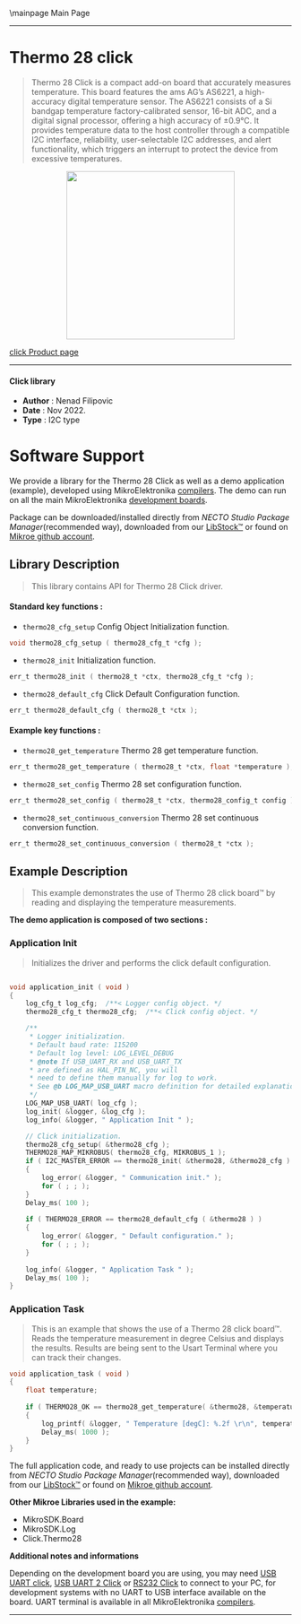 \mainpage Main Page

---
# Thermo 28 click

> Thermo 28 Click is a compact add-on board that accurately measures temperature. 
> This board features the ams AG’s AS6221, a high-accuracy digital temperature sensor. 
> The AS6221 consists of a Si bandgap temperature factory-calibrated sensor, 16-bit ADC, 
> and a digital signal processor, offering a high accuracy of ±0.9°C. 
> It provides temperature data to the host controller through a compatible I2C interface, 
> reliability, user-selectable I2C addresses, and alert functionality, 
> which triggers an interrupt to protect the device from excessive temperatures.

<p align="center">
  <img src="https://download.mikroe.com/images/click_for_ide/thermo28_click.png" height=300px>
</p>

[click Product page](https://www.mikroe.com/thermo-28-click)

---


#### Click library

- **Author**        : Nenad Filipovic
- **Date**          : Nov 2022.
- **Type**          : I2C type


# Software Support

We provide a library for the Thermo 28 Click
as well as a demo application (example), developed using MikroElektronika
[compilers](https://www.mikroe.com/necto-studio).
The demo can run on all the main MikroElektronika [development boards](https://www.mikroe.com/development-boards).

Package can be downloaded/installed directly from *NECTO Studio Package Manager*(recommended way), downloaded from our [LibStock&trade;](https://libstock.mikroe.com) or found on [Mikroe github account](https://github.com/MikroElektronika/mikrosdk_click_v2/tree/master/clicks).

## Library Description

> This library contains API for Thermo 28 Click driver.

#### Standard key functions :

- `thermo28_cfg_setup` Config Object Initialization function.
```c
void thermo28_cfg_setup ( thermo28_cfg_t *cfg );
```

- `thermo28_init` Initialization function.
```c
err_t thermo28_init ( thermo28_t *ctx, thermo28_cfg_t *cfg );
```

- `thermo28_default_cfg` Click Default Configuration function.
```c
err_t thermo28_default_cfg ( thermo28_t *ctx );
```

#### Example key functions :

- `thermo28_get_temperature` Thermo 28 get temperature function.
```c
err_t thermo28_get_temperature ( thermo28_t *ctx, float *temperature );
```

- `thermo28_set_config` Thermo 28 set configuration function.
```c
err_t thermo28_set_config ( thermo28_t *ctx, thermo28_config_t config );
```

- `thermo28_set_continuous_conversion` Thermo 28 set continuous conversion function.
```c
err_t thermo28_set_continuous_conversion ( thermo28_t *ctx );
```

## Example Description

> This example demonstrates the use of Thermo 28 click board™ 
> by reading and displaying the temperature measurements.

**The demo application is composed of two sections :**

### Application Init

> Initializes the driver and performs the click default configuration.

```c

void application_init ( void ) 
{
    log_cfg_t log_cfg;  /**< Logger config object. */
    thermo28_cfg_t thermo28_cfg;  /**< Click config object. */

    /** 
     * Logger initialization.
     * Default baud rate: 115200
     * Default log level: LOG_LEVEL_DEBUG
     * @note If USB_UART_RX and USB_UART_TX 
     * are defined as HAL_PIN_NC, you will 
     * need to define them manually for log to work. 
     * See @b LOG_MAP_USB_UART macro definition for detailed explanation.
     */
    LOG_MAP_USB_UART( log_cfg );
    log_init( &logger, &log_cfg );
    log_info( &logger, " Application Init " );

    // Click initialization.
    thermo28_cfg_setup( &thermo28_cfg );
    THERMO28_MAP_MIKROBUS( thermo28_cfg, MIKROBUS_1 );
    if ( I2C_MASTER_ERROR == thermo28_init( &thermo28, &thermo28_cfg ) ) 
    {
        log_error( &logger, " Communication init." );
        for ( ; ; );
    }
    Delay_ms( 100 );
    
    if ( THERMO28_ERROR == thermo28_default_cfg ( &thermo28 ) )
    {
        log_error( &logger, " Default configuration." );
        for ( ; ; );
    }
    
    log_info( &logger, " Application Task " );
    Delay_ms( 100 );
}

```

### Application Task

> This is an example that shows the use of a Thermo 28 click board™.
> Reads the temperature measurement in degree Celsius and displays the results.
> Results are being sent to the Usart Terminal where you can track their changes.

```c
void application_task ( void ) 
{
    float temperature;
   
    if ( THERMO28_OK == thermo28_get_temperature( &thermo28, &temperature ) )
    {
        log_printf( &logger, " Temperature [degC]: %.2f \r\n", temperature );
        Delay_ms( 1000 );
    }
}
```


The full application code, and ready to use projects can be installed directly from *NECTO Studio Package Manager*(recommended way), downloaded from our [LibStock&trade;](https://libstock.mikroe.com) or found on [Mikroe github account](https://github.com/MikroElektronika/mikrosdk_click_v2/tree/master/clicks).

**Other Mikroe Libraries used in the example:**

- MikroSDK.Board
- MikroSDK.Log
- Click.Thermo28

**Additional notes and informations**

Depending on the development board you are using, you may need
[USB UART click](https://www.mikroe.com/usb-uart-click),
[USB UART 2 Click](https://www.mikroe.com/usb-uart-2-click) or
[RS232 Click](https://www.mikroe.com/rs232-click) to connect to your PC, for
development systems with no UART to USB interface available on the board. UART
terminal is available in all MikroElektronika
[compilers](https://shop.mikroe.com/compilers).

---
